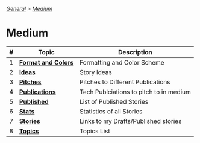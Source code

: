 _[General](../README.md) > [Medium](./main.md)_

# **Medium**

| #   | Topic                                           | Description                             |
| --- | ----------------------------------------------- | --------------------------------------- |
| 1   | [**Format and Colors**](./Formatting&Colors.md) | Formatting and Color Scheme             |
| 2   | [**Ideas**](./Ideas.md)                         | Story Ideas                             |
| 3   | [**Pitches**](./Pitches.md)                     | Pitches to Different Publications       |
| 4   | [**Publications**](./Publications.md)           | Tech Publciations to pitch to in medium |
| 5   | [**Published**](./Published.md)                 | List of Published Stories               |
| 6   | [**Stats**](./Stats.md)                         | Statistics of all Stories               |
| 7   | [**Stories**](./Stories.md)                     | Links to my Drafts/Published stories    |
| 8   | [**Topics**](./Topics.md)                       | Topics List                             |
